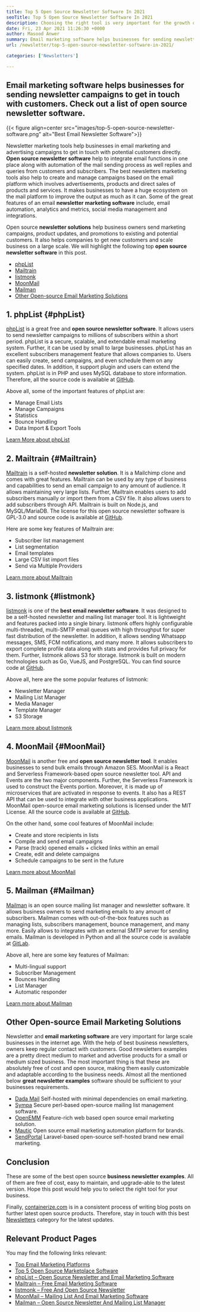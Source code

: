 ```yaml
---
title: Top 5 Open Source Newsletter Software In 2021
seoTitle: Top 5 Open Source Newsletter Software In 2021
description: Choosing the right tool is very important for the growth of the business. We have a concise list of the best email open source newsletter software.
date: Fri, 23 Apr 2021 11:26:30 +0000
author: Masood Anwer
summary: Email marketing software helps businesses for sending newsletter campaigns to get in touch with customers. Check out a list of open source newsletter software.
url: /newsletter/top-5-open-source-newsletter-software-in-2021/

categories: ['Newsletters']

---
```

## Email marketing software helps businesses for sending newsletter campaigns to get in touch with customers. Check out a list of open source newsletter software.

{{< figure align=center src="images/top-5-open-source-newsletter-software.png" alt="Best Email Newsletter Software">}}  

Newsletter marketing tools help businesses in email marketing and advertising campaigns to get in touch with potential customers directly. **Open source newsletter software** help to integrate email functions in one place along with automation of the mail sending process as well replies and queries from customers and subscribers. The best newsletters marketing tools also help to create and manage campaigns based on the email platform which involves advertisements, products and direct sales of products and services. It makes businesses to have a huge ecosystem on the mail platform to improve the output as much as it can. Some of the great features of an email **newsletter** **marketing software** include, email automation, analytics and metrics, social media management and integrations.

Open source **newsletter solutions** help business owners send marketing campaigns, product updates, and promotions to existing and potential customers. It also helps companies to get new customers and scale business on a large scale. We will highlight the following top **open source newsletter software** in this post.

  * [phpList][1]
  * [Mailtrain][2]
  * [listmonk][3]
  * [MoonMail][4]
  * [Mailman][5]
  * [Other Open-source Email Marketing Solutions][6]

## 1. phpList {#phpList}

[phpList][7] is a great free and **open source newsletter software**. It allows users to send newsletter campaigns to millions of subscribers within a short period. phpList is a secure, scalable, and extendable email marketing system. Further, it can be used by small to large businesses. phpList has an excellent subscribers management feature that allows companies to. Users can easily create, send campaigns, and even schedule them on any specified dates. In addition, it support plugin and users can extend the system. phpList is in PHP and uses MySQL database to store information. Therefore, all the source code is available at [GitHub][8].

Above all, some of the important features of phpList are:

  * Manage Email Lists
  * Manage Campaigns
  * Statistics
  * Bounce Handling
  * Data Import & Export Tools

[Learn More about phpList][7]

## 2. Mailtrain {#Mailtrain}

[Mailtrain][9] is a self-hosted **newsletter solution**. It is a Mailchimp clone and comes with great features. Mailtrain can be used by any type of business and capabilities to send an email campaign to any amount of audience. It allows maintaining very large lists. Further, Mailtrain enables users to add subscribers manually or import them from a CSV file. It also allows users to add subscribers through API. Mailtrain is built on Node.js, and MySQL/MariaDB. The license for this open source newsletter software is GPL-3.0 and source code is available at [GitHub][10].

Here are some key features of Mailtrain are:

  * Subscriber list management
  * List segmentation
  * Email templates
  * Large CSV list import files
  * Send via Multiple Providers

[Learn more about Mailtrain][9]

## 3. listmonk {#listmonk}

[listmonk][11] is one of the **best email newsletter software**. It was designed to be a self-hosted newsletter and mailing list manager tool. It is lightweight and features packed into a single binary. listmonk offers highly configurable multi-threaded, multi-SMTP email queues with high throughput for super fast distribution of the newsletter. In addition, it allows sending Whatsapp messages, SMS, FCM notifications, and many more. It allows subscribers to export complete profile data along with stats and provides full privacy for them. Further, listmonk allows S3 for storage. listmonk is built on modern technologies such as Go, VueJS, and PostgreSQL. You can find source code at [GitHub][12].

Above all, here are the some popular features of listmonk:

  * Newsletter Manager
  * Mailing List Manager
  * Media Manager
  * Template Manager
  * S3 Storage

[Learn more about listmonk][11]

## 4. MoonMail {#MoonMail}

[MoonMail][13] is another free and **open source newsletter tool**. It enables businesses to send bulk emails through Amazon SES. MoonMail is a React and Serverless Framework-based open source newsletter tool. API and Events are the two major components. Further, the Serverless Framework is used to construct the Events portion. Moreover, it is made up of microservices that are activated in response to events. It also has a REST API that can be used to integrate with other business applications. MoonMail open-source email marketing solutions is licensed under the MIT License. All the source code is available at [GitHub][14].

On the other hand, some cool features of MoonMail include:

  * Create and store recipients in lists
  * Compile and send email campaigns
  * Parse (track) opened emails + clicked links within an email
  * Create, edit and delete campaigns
  * Schedule campaigns to be sent in the future

[Learn more about MoonMail][13]

## 5. Mailman {#Mailman}

[Mailman][15] is an open source mailing list manager and newsletter software. It allows business owners to send marketing emails to any amount of subscribers. Mailman comes with out-of-the-box features such as managing lists, subscribers management, bounce management, and many more. Easily allows to integrates with an external SMTP server for sending emails. Mailman is developed in Python and all the source code is available at [GitLab][16]. 

Above all, here are some key features of Mailman:

  * Multi-lingual support
  * Subscriber Management
  * Bounces Handling
  * List Manager
  * Automatic responder

[Learn more about Mailman][15]

## Other Open-source Email Marketing Solutions

Newsletter and **email marketing software** are very important for large scale businesses in the internet age. With the help of best business newsletters, owners keep regular contact with customers. Good newsletters examples are a pretty direct medium to market and advertise products for a small or medium sized business. The most important thing is that these are absolutely free of cost and open source, making them easily customizable and adaptable according to the business needs. Almost all the mentioned below **great newsletter examples** software should be sufficient to your businesses requirements.

  * [Dada Mail][17] Self-hosted with minimal dependencies on email marketing.
  * [Sympa][18] Secure perl-based open-source mailing list management software.
  * [OpenEMM][19] Feature-rich web based open source email marketing solution.
  * [Mautic][20] Open source email marketing automation platform for brands.
  * [SendPortal][21] Laravel-based open-source self-hosted brand new email marketing.

## Conclusion

These are some of the best open source **business newsletter examples**. All of them are free of cost, easy to maintain, and upgrade-able to the latest version. Hope this post would help you to select the right tool for your business.

Finally, [containerize.com][22] is in a consistent process of writing blog posts on further latest open source products. Therefore, stay in touch with this best [Newsletters][23] category for the latest updates.

## Relevant Product Pages

You may find the following links relevant:

  * [Top Email Marketing Platforms][24]
  * [Top 5 Open Source Marketplace Software][25]
  * [phpList – Open Source Newsletter and Email Marketing Software][7]
  * [Mailtrain – Free Email Marketing Software][9]
  * [listmonk – Free And Open Source Newsletter][11]
  * [MoonMail – Mailing List And Email Marketing Software][13]
  * [Mailman – Open Source Newsletter And Mailing List Manager][15]

 [1]: #phpList
 [2]: #Mailtrain
 [3]: #listmonk
 [4]: #MoonMail
 [5]: #Mailman
 [6]: #OtherOpen-sourceEmailMarketingSolutions
 [7]: https://products.containerize.com/newsletter/phplist
 [8]: https://github.com/phpList/phplist3
 [9]: https://products.containerize.com/newsletter/mailtrain
 [10]: https://github.com/Mailtrain-org/mailtrain
 [11]: https://products.containerize.com/newsletter/listmonk
 [12]: https://github.com/knadh/listmonk
 [13]: https://products.containerize.com/newsletter/moonmail
 [14]: https://github.com/MoonMail/MoonMail
 [15]: https://products.containerize.com/newsletter/mailman
 [16]: https://gitlab.com/mailman
 [17]: https://dadamailproject.com/
 [18]: https://www.sympa.org/
 [19]: https://www.agnitas.de/en/e-marketing_manager/email-marketing-software-variants/openemm/
 [20]: https://www.mautic.org/
 [21]: https://laravel-news.com/sendportal-open-source-email-marketing-software
 [22]: https://containerize.com
 [23]: https://blog.containerize.com/category/newsletter/
 [24]: https://products.containerize.com/newsletter
 [25]: https://blog.containerize.com/2021/05/07/top-5-open-source-marketplace-software-in-2021/